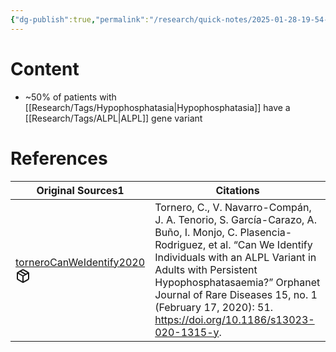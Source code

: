 ```yaml
---
{"dg-publish":true,"permalink":"/research/quick-notes/2025-01-28-19-54-04/","updated":"2025-01-28T19:55:00-05:00"}
---
```


# Content
- ~50% of patients with [[Research/Tags/Hypophosphatasia\|Hypophosphatasia]] have a [[Research/Tags/ALPL\|ALPL]] gene variant
# References
<div><table class="dataview table-view-table"><thead class="table-view-thead"><tr class="table-view-tr-header"><th class="table-view-th"><span>Original Sources</span><span class="dataview small-text">1</span></th><th class="table-view-th"><span>Citations</span></th></tr></thead><tbody class="table-view-tbody"><tr><td><span><a data-tooltip-position="top" aria-label="Research/Evidence Sources/torneroCanWeIdentify2020.md" data-href="Research/Evidence Sources/torneroCanWeIdentify2020.md" href="Research/Evidence Sources/torneroCanWeIdentify2020.md" class="internal-link" target="_blank" rel="noopener nofollow" fileclass-name="Research Links">torneroCanWeIdentify2020</a><a class="metadata-menu fileclass-icon"><svg xmlns="http://www.w3.org/2000/svg" width="24" height="24" viewBox="0 0 24 24" fill="none" stroke="currentColor" stroke-width="2" stroke-linecap="round" stroke-linejoin="round" class="svg-icon lucide-package"><path d="m7.5 4.27 9 5.15"></path><path d="M21 8a2 2 0 0 0-1-1.73l-7-4a2 2 0 0 0-2 0l-7 4A2 2 0 0 0 3 8v8a2 2 0 0 0 1 1.73l7 4a2 2 0 0 0 2 0l7-4A2 2 0 0 0 21 16Z"></path><path d="m3.3 7 8.7 5 8.7-5"></path><path d="M12 22V12"></path></svg></a></span></td><td><span>Tornero, C., V. Navarro-Compán, J. A. Tenorio, S. García-Carazo, A. Buño, I. Monjo, C. Plasencia-Rodriguez, et al. “Can We Identify Individuals with an ALPL Variant in Adults with Persistent Hypophosphatasaemia?” Orphanet Journal of Rare Diseases 15, no. 1 (February 17, 2020): 51. <a rel="noopener nofollow" class="external-link" href="https://doi.org/10.1186/s13023-020-1315-y" target="_blank">https://doi.org/10.1186/s13023-020-1315-y</a>.</span></td></tr></tbody></table></div>


